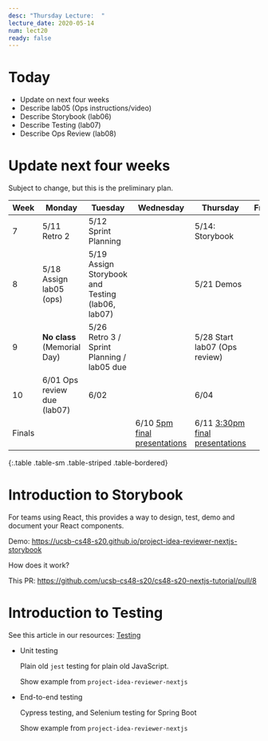 ```yaml
---
desc: "Thursday Lecture:  "
lecture_date: 2020-05-14
num: lect20
ready: false
---
```


# Today

* Update on next four weeks
* Describe lab05 (Ops instructions/video)
* Describe Storybook (lab06)
* Describe Testing (lab07)
* Describe Ops Review (lab08)

# Update next four weeks

Subject to change, but this is the preliminary plan.

| Week | Monday        | Tuesday              | Wednesday |  Thursday      | Friday |
|------|---------------|----------------------|-----------|----------------|--------|
|  7   | 5/11 Retro 2 | 5/12 Sprint Planning |       | 5/14:  Storybook      | |
|  8   | 5/18 Assign lab05 (ops) | 5/19  Assign Storybook and Testing (lab06, lab07)  |       | 5/21  Demos   | |
|  9   | **No class** (Memorial Day) | 5/26  Retro 3 / Sprint Planning / lab05 due |  | 5/28  Start lab07 (Ops review)   | |
|  10   | 6/01  Ops review due (lab07)  | 6/02           |        | 6/04 | |
| Finals |  |  | 6/10 [5pm final presentations](https://ucsb-cs48.github.io/s20/exam/5pm_section/) | 6/11 [3:30pm final presentations](https://ucsb-cs48.github.io/s20/exam/330pm_section/) | |
{:.table .table-sm .table-striped .table-bordered}

# Introduction to Storybook

For teams using React, this provides a way to design, test, demo and document your React components.

Demo: <https://ucsb-cs48-s20.github.io/project-idea-reviewer-nextjs-storybook>

How does it work?

This PR: <https://github.com/ucsb-cs48-s20/cs48-s20-nextjs-tutorial/pull/8>


# Introduction to Testing

See this article in our resources: [Testing](https://ucsb-cs48.github.io/topics/testing/)

* Unit testing  
  
  Plain old `jest` testing for plain old JavaScript.
  
  Show example from `project-idea-reviewer-nextjs`
  
* End-to-end testing

  Cypress testing, and Selenium testing for Spring Boot
  
  Show example from `project-idea-reviewer-nextjs`


